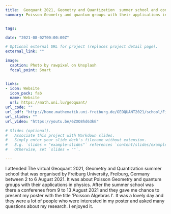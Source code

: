 ```yaml
---
title:  Geoquant 2021, Geometry and Quantization  summer school and conferenes
summary: Poisson Geometry and quantum groups with their applications in physics


tags:

date: "2021-08-02T00:00:00Z"

# Optional external URL for project (replaces project detail page).
external_link: ""

image:
  caption: Photo by rawpixel on Unsplash
  focal_point: Smart


links:
- icon: Website
  icon_pack: fab
  name: Website 
  url: https://math.uni.lu/geoquant/
url_code: ""
url_pdf: "http://home.mathematik.uni-freiburg.de/GEOQUANT2021/school/Files/waldmann-notes.pdf"
url_slides: ""
url_video: "https://youtu.be/6ZXO8hd63kE"

# Slides (optional).
#   Associate this project with Markdown slides.
#   Simply enter your slide deck's filename without extension.
#   E.g. `slides = "example-slides"` references `content/slides/example-slides.md`.
#   Otherwise, set `slides = ""`.

---
```

I attended The virtual Geoquant 2021, Geometry and Quantization summer school that was organised by Freiburg University, Freiburg, Germany between 2 to 6 August 2021. It was about Poisson Geometry and quantum groups with their applications in physics.
After the summer school was there a conferenes from 9 to 13 August 2021 and they gave me chance to present my poster with the title 'Poisson Algebras I'. It was a lovely day and they were a lot of people who were interested in my poster and asked many questions about my research. I enjoyed it.
